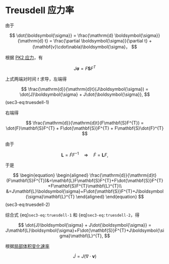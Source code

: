 # Treusdell 应力率

由于

$$
\dot{\boldsymbol{\sigma}} = \frac{\mathrm{d} \boldsymbol{\sigma}}{\mathrm{d} t} = \frac{\partial \boldsymbol{\sigma}}{\partial t} + (\mathbf{v}\cdot\nabla)\boldsymbol{\sigma}，
$$

根据 [PK2 应力](../chap4/sec2-2ndPiolaKirchhoff.md)，有

$$
J\boldsymbol{\sigma} = F\mathbf{S}F^{T}
$$

上式两端对时间 $t$ 求导，左端得

$$
\frac{\mathrm{d}}{\mathrm{d}t}(J\boldsymbol{\sigma}) = \dot{J}\boldsymbol{\sigma} + J\dot{\boldsymbol{\sigma}},
$$ (sec3-eq:truesdell-1)

右端得

$$
\frac{\mathrm{d}}{\mathrm{d}t}(F\mathbf{S}F^{T}) = \dot{F}\mathbf{S}F^{T} + F\dot{\mathbf{S}}F^{T} + F\mathbf{S}\dot{F}^{T}
$$

由于

$$
\mathbf{L} = \dot{F}F^{-1}\quad\Longrightarrow\quad \dot{F} = \mathbf{L}F,
$$

于是

$$
\begin{equation}
\begin{aligned}
\frac{\mathrm{d}}{\mathrm{d}t}(F\mathbf{S}F^{T})&=\mathbf{L}F\mathbf{S}F^{T}+F\dot{\mathbf{S}}F^{T}+F\mathbf{S}F^{T}\mathbf{L}^{T}\\
&=J\mathbf{L}\boldsymbol{\sigma}+F\dot{\mathbf{S}}F^{T}+J\boldsymbol{\sigma}\mathbf{L}^{T}
\end{aligned}
\end{equation}
$$ (sec3-eq:truesdell-2)

综合式 {eq}`sec3-eq:truesdell-1` 和 {eq}`sec3-eq:truesdell-2`，得

$$
\dot{J}\boldsymbol{\sigma} + J\dot{\boldsymbol{\sigma}} = J\mathbf{L}\boldsymbol{\sigma}+F\dot{\mathbf{S}}F^{T}+J\boldsymbol{\sigma}\mathbf{L}^{T},
$$

根据[局部体积变化速率](../chap3/sec1-velocity-gradient.md)

$$
\dot{J} = J(\nabla\cdot\mathbf{v})
$$